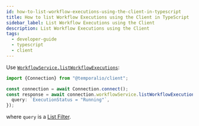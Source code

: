 ```yaml
---
id: how-to-list-workflow-executions-using-the-client-in-typescript
title: How to list Workflow Executions using the Client in TypeScript
sidebar_label: List Workflow Executions using the Client
description: List Workflow Executions using the Client
tags:
  - developer-guide
  - typescript
  - client
---
```


Use [`WorkflowService.listWorkflowExecutions`](https://typescript.temporal.io/api/classes/proto.temporal.api.workflowservice.v1.workflowservice-1/#listworkflowexecutions):

```typescript
import {Connection} from "@temporalio/client";

const connection = await Connection.connect();
const response = await connection.workflowService.listWorkflowExecutions({
  query: `ExecutionStatus = "Running"`,
});
```

where `query` is a [List Filter](/concepts/what-is-a-list-filter/).
